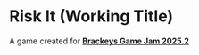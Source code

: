 # Risk It (Working Title)

A game created for [**Brackeys Game Jam 2025.2**](https://itch.io/jam/brackeys-14)